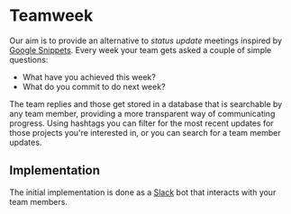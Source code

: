 # Teamweek

Our aim is to provide an alternative to _status update_ meetings inspired by
[Google Snippets](http://blog.idonethis.com/google-snippets-internal-tool/).
Every week your team gets asked a couple of simple questions:

 * What have you achieved this week?
 * What do you commit to do next week?

The team replies and those get stored in a database that is searchable by any
team member, providing a more transparent way of communicating progress.
Using hashtags you can filter for the most recent updates for those projects
you're interested in, or you can search for a team member updates.

## Implementation

The initial implementation is done as a [Slack](https://slack.com/) bot that
interacts with your team members.

